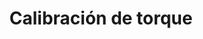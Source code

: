 ---
title: 'Calibración de torque'
previewDescription: "Calibra con precisión tus herramientas y cumple normativas de calidad,
              nuestro servicio certificado garantiza los niveles exactos de torque según cada herramienta manual, eléctrica o neumática.
              Mejora eficiencia, seguridad y productividad."
description: [
                "Se realiza al comparar el valor que la herramienta mide con un valor de referencia establecido por un patrón de medida.", 
                "Este procedimiento se lleva a cabo utilizando métodos que garantizan la trazabilidad metrológica, es decir, conectando la herramienta de medición con un patrón reconocido oficialmente según las normas internacionales.",
            ]
image: "https://s3.amazonaws.com/desumex.com.mx/servicios/calibracion-torque.jpg"
imageBanner: "https://s3.amazonaws.com/desumex.com.mx/servicios/banners/banner-calibracion-torque.png"
imageDescription: ""
imageBannerDescription: "Esta es una descipcion de imagen"
qya: [
    {
        q: "¿Por qué es importante la calibración de torque en la industria general?",
        a: "La calibración de torque es esencial para garantizar la precisión, calidad y seguridad en la producción, evitando problemas como la fijación insuficiente o excesiva que pueden llevar a fallos en productos y pérdida de eficiencia.",
    },
    {
        q: "¿Qué factores consideramos para el servicio de calibración de torque?",
        a: "La trazabilidad de las mediciones, la precisión del equipo de calibración, la frecuencia de calibración y la experiencia del proveedor de servicios para asegurar resultados confiables, nuestro servicio de calibración cumple con las normativas y regulaciones aplicables en su industria.",
    },
    {
        q: "¿Cómo influye la calibración de torque en la reducción de costos?",
        a: "La calibración de torque asegura que las herramientas se utilicen correctamente, evitando aprietes incorrectos que pueden causar retrabajos y desperdicios de material, lo que ahorra costos y mejora la calidad.",
    },
    {
        q: "¿Con qué frecuencia se debe calibrar una herramienta de torque?",
        a: "Es esencial tener en cuenta que los torquímetros deben recibir mantenimiento al menos una vez al año. Debido a que son herramientas de precisión, es importante llevar a cabo una recalibración periódica, ya que el uso constante puede provocar la pérdida gradual de su calibración original.",
    },
]
---